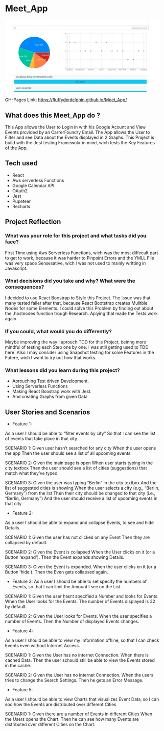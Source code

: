 # Meet_App

<img src="public\img\Screenshot.jpg" alt="Screenshot" width="1200"/>

GH-Pages Link: https://fluffyderdelphin.github.io/Meet_App/

## What does this Meet_App do ?

This App allows the User to Login in with his Google Acount and View Events provided by an CarrerFoundry Email. 
The App allows the User to Filter and see Data about the Events displayed in 2 Graphs. This Project is build with the Jest testing Framewokr in mind, wich tests the Key Features of the App.

## Tech used
- React
- Aws serverless Functions
- Google Calendar API
- OAuth2
- Jest
- Pupeteer
- Recharts

## Project Reflection
### What was your role for this project and what tasks did you face?

First Time using Aws Serverless Functions, wich was the most diffecult part to get to work, because it was harder to Pinpoint Errors and the YMLL File was very space Sensesative, wich I was not used to mainly writting in Javascript.

### What decisions did you take and why? What were the consequences?
I decided to use React Boostrap to Style this Project. The Issue was that many tested failer after that, because React Bootstrap creates Mulitble Nodes for some Elements. I could solve this Problem by finding out about the .hostnodes function trough Research. Aplying that made the Tests work again.

### If you could, what would you do differently?
Maybe improving the way I aprouch TDD for this Project, beinng more mindful of testing each Step one by one. I was still getting used to TDD here. 
Also I may consider using Snapshot testing for some Features in the Futere, wich I want to try out how that works.


### What lessons did you learn during this project?
- Aprouching Test driven Development.
- Using Serverless Functions 
- Making React Boostrap work with Jest. 
- And creating Graphs from given Data





## User Stories and Scenarios

- Feature 1:

As a user I should be able to “filter events by city”
So that I can see the list of events that take place in that city


SCENARIO 1: 
Given user hasn’t searched for any city
When the user opens the app
Then the user should see a list of all upcoming events

SCENARIO 2: 
Given the main page is open
When user starts typing in the city textbox
Then the user should see a list of cities (suggestions) that match what they’ve typed

SCENARIO 3: 
Given the user was typing “Berlin” in the city textbox
And the list of suggested cities is showing
When the user selects a city (e.g., “Berlin, Germany”) from the list
Then their city should be changed to that city (i.e., “Berlin, Germany”)
And the user should receive a list of upcoming events in that city



- Feature 2:

As a user I should be able to expand and collapse Events, to see and hide Details. 

SCENARIO 1:
Given the user has not clicked on any Event
Then they are collapsed by default.

SCENARIO 2:
Given the Event is collapsed
When the User clicks on it (or a Button 'expand').
Then the Event expands showing Details.

SCENARIO 3:
Given the Event is expanded.
When the user clicks on it (or a Button 'hide'). 
Then the Even gets collapsed again. 

- Feature 3:
As a user I should be able to set specify  the numbers of Events, so that I can limit the Amount I see on the List. 

SCENARIO 1:
Given the user hasnt specified a Number and looks for Events.
When the User looks for the Events.
The number of Events displayed is 32 by default. 

SCENARIO 2:
Given the User looks for Events.
When the user specifies a number of Events.
Then the Number of displayed Events changes.


- Feature 4:

As a user  I should be able to view my information offline, so that I can check Events even without Internet Access. 

 SCENARIO 1:
Given the User has no internet Connection.
When there is cached Data.
Then the user schould still be able to view the Events stored in the cache.

SCENARIO 2:
Given the User has no internet Connection.
When the users tries to change the Search Settings.
Then he gets an Error Message.

- Feature 5:

As a user I should be able to view Charts that visualizes Event Data, so I can soo how the Events are distributed over different Cities

SCENARIO 1:
Given there are a number of Events in different Cities
When the Users opens the Chart. 
Then he can see how many Events are distributed over different Cities on the Chart.
